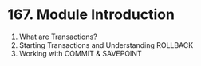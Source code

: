 # 167. Module Introduction

1. What are Transactions?
2. Starting Transactions and Understanding ROLLBACK
3. Working with COMMIT & SAVEPOINT
